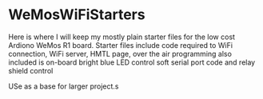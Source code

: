 # WeMosWiFiStarters

Here is where I will keep my mostly plain starter files for the low cost Ardiono WeMos R1 board. 
Starter files include code required to WiFi connection, WiFi server, HMTL page, over the air programming
also included is on-board bright blue LED control
soft serial port code
and relay shield control

USe as a base for larger project.s
